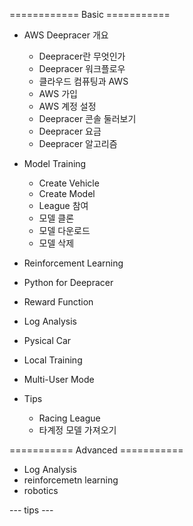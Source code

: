 ============ Basic ===========
- AWS Deepracer 개요
  - Deepracer란 무엇인가
  - Deepracer 워크플로우
  - 클라우드 컴퓨팅과 AWS
  - AWS 가입
  - AWS 계정 설정
  - Deepracer 콘솔 둘러보기
  - Deepracer 요금
  - Deepracer 알고리즘

- Model Training
  - Create Vehicle
  - Create Model
  - League 참여
  - 모델 클론
  - 모델 다운로드
  - 모델 삭제
- Reinforcement Learning
- Python for Deepracer
- Reward Function
- Log Analysis
- Pysical Car
- Local Training
- Multi-User Mode
- Tips
  - Racing League
  - 타계정 모델 가져오기



=========== Advanced ===========
- Log Analysis
- reinforcemetn learning
- robotics

--- tips ---
